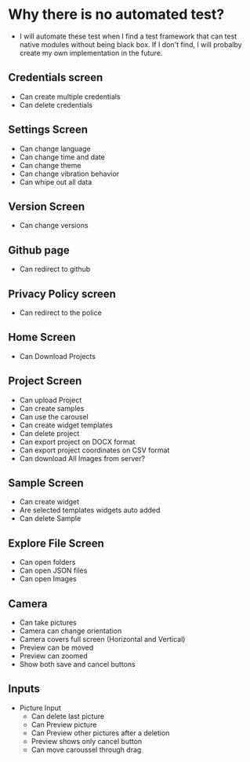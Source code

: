 # Why there is no automated test?
- I will automate these test when I find a test framework that can test native modules without being black box. If I don't find, I will probalby create my own implementation in the future.

## Credentials screen
- Can create multiple credentials
- Can delete credentials

## Settings Screen
- Can change language
- Can change time and date
- Can change theme
- Can change vibration behavior
- Can whipe out all data

## Version Screen
- Can change versions

## Github page
- Can redirect to github

## Privacy Policy screen
- Can redirect to the police

## Home Screen
- Can Download Projects

## Project Screen
- Can upload Project
- Can create samples
- Can use the carousel
- Can create widget templates
- Can delete project
- Can export project on DOCX format
- Can export project coordinates on CSV format
- Can download All Images from server?

## Sample Screen
- Can create widget
- Are selected templates widgets auto added
- Can delete Sample

## Explore File Screen

- Can open folders
- Can open JSON files
- Can open Images

## Camera

- Can take pictures
- Camera can change orientation
- Camera covers full screen (Horizontal and Vertical)
- Preview can be moved
- Preview can zoomed
- Show both save and cancel buttons

## Inputs

- Picture Input
  - Can delete last picture
  - Can Preview picture
  - Can Preview other pictures after a deletion
  - Preview shows only cancel button
  - Can move caroussel through drag